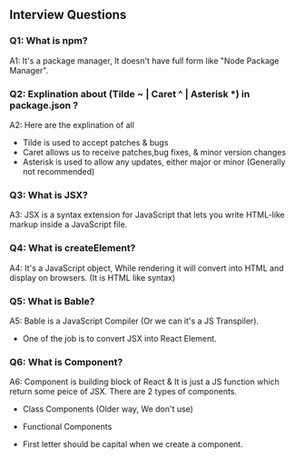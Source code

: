 ## Interview Questions

### Q1: What is npm?
A1: It's a package manager, It doesn't have full form like "Node Package Manager".

### Q2: Explination about (Tilde ~ | Caret ^ | Asterisk *) in package.json ?
A2: Here are the explination of all
- Tilde is used to accept patches & bugs
- Caret allows us to receive patches,bug fixes, & minor version changes
- Asterisk is used to allow any updates, either major or minor (Generally not recommended)

### Q3: What is JSX?
A3: JSX is a syntax extension for JavaScript that lets you write HTML-like markup inside a JavaScript file.

### Q4: What is createElement?
A4: It's a JavaScript object, While rendering it will convert into HTML and display on browsers. (It is HTML like syntax)

### Q5: What is Bable?
A5: Bable is a JavaScript Compiler (Or we can it's a JS Transpiler).
- One of the job is to convert JSX into React Element.

### Q6: What is Component?
A6: Component is building block of React & It is just a JS function which return some peice of JSX. There are 2 types of components.
- Class Components (Older way, We don't use)
- Functional Components

- First letter should be capital when we create a component.